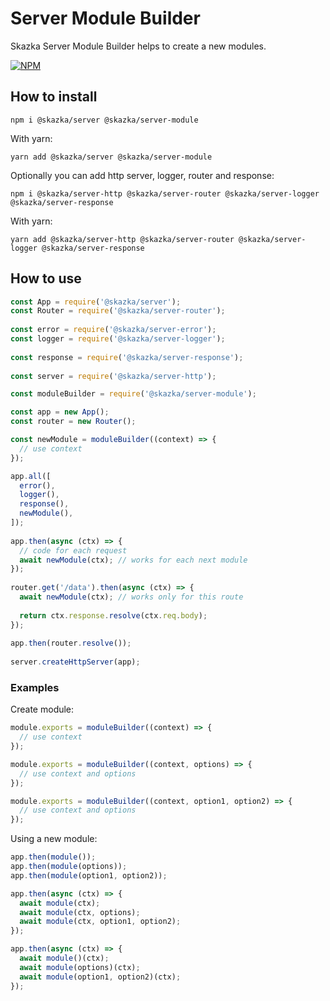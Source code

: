 # Server Module Builder

Skazka Server Module Builder helps to create a new modules.

[![NPM](https://nodei.co/npm/@skazka/server-module.png)](https://npmjs.org/package/@skazka/server-module)

## How to install

    npm i @skazka/server @skazka/server-module
    
With yarn:

    yarn add @skazka/server @skazka/server-module
    
Optionally you can add http server, logger, router and response:

    npm i @skazka/server-http @skazka/server-router @skazka/server-logger @skazka/server-response
      
With yarn:

    yarn add @skazka/server-http @skazka/server-router @skazka/server-logger @skazka/server-response

## How to use

```javascript
const App = require('@skazka/server');
const Router = require('@skazka/server-router');
        
const error = require('@skazka/server-error');
const logger = require('@skazka/server-logger');
        
const response = require('@skazka/server-response');
        
const server = require('@skazka/server-http');

const moduleBuilder = require('@skazka/server-module');

const app = new App();
const router = new Router();

const newModule = moduleBuilder((context) => {
  // use context
});

app.all([
  error(),
  logger(),
  response(),
  newModule(),
]);
    
app.then(async (ctx) => {
  // code for each request
  await newModule(ctx); // works for each next module
});
    
router.get('/data').then(async (ctx) => {
  await newModule(ctx); // works only for this route
  
  return ctx.response.resolve(ctx.req.body); 
});
        
app.then(router.resolve());
        
server.createHttpServer(app);
```

### Examples

Create module:

```javascript
module.exports = moduleBuilder((context) => {
  // use context
});
```

```javascript
module.exports = moduleBuilder((context, options) => {
  // use context and options
});
```

```javascript
module.exports = moduleBuilder((context, option1, option2) => {
  // use context and options
});
```

Using a new module:

```javascript
app.then(module());
app.then(module(options));
app.then(module(option1, option2));
```

```javascript
app.then(async (ctx) => {
  await module(ctx);
  await module(ctx, options);
  await module(ctx, option1, option2);
});
```  

```javascript
app.then(async (ctx) => {
  await module()(ctx);
  await module(options)(ctx);
  await module(option1, option2)(ctx);
});
``` 
